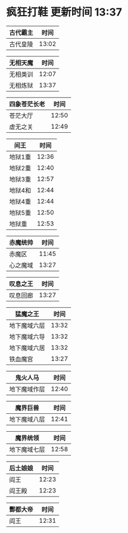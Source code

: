# 疯狂打鞋 更新时间 13:37

| 古代霸主   | 时间    |
|--------|-------|
| 古代皇陵 | 13:02 |

| 无相天魔   | 时间    |
|--------|-------|
| 无相类训 | 12:07 |
| 无相炼狱 | 13:37 |

| 四象苍茫长老   | 时间    |
|--------|-------|
| 苍茫大厅 | 12:50 |
| 虚无之关 | 12:49 |

| 间王   | 时间    |
|--------|-------|
| 地狱1重 | 12:36 |
| 地狱2重 | 12:40 |
| 地狱3重 | 12:57 |
| 地狱4和 | 12:44 |
| 地狱4重 | 12:44 |
| 地狱5重 | 12:50 |
| 地狱重 | 12:53 |

| 赤魔统帅   | 时间    |
|--------|-------|
| 赤魔区 | 11:45 |
| 心之魔域 | 13:27 |

| 叹息之王   | 时间    |
|--------|-------|
| 叹息回廊 | 13:27 |

| 猛魔之王   | 时间    |
|--------|-------|
| 地下魔域六层 | 13:32 |
| 地下魔域六导 | 13:32 |
| 地下魔域六居 | 13:32 |
| 铁血魔宫 | 13:27 |

| 鬼火人马   | 时间    |
|--------|-------|
| 地下魔域作层 | 12:40 |

| 魔界巨兽   | 时间    |
|--------|-------|
| 地下魔域八层 | 12:41 |

| 魔界统领   | 时间    |
|--------|-------|
| 地下魔域七层 | 12:58 |

| 后土娘娘   | 时间    |
|--------|-------|
| 阎王 | 12:23 |
| 阎王殿 | 12:23 |

| 酆都大帝   | 时间    |
|--------|-------|
| 阎王 | 12:31 |